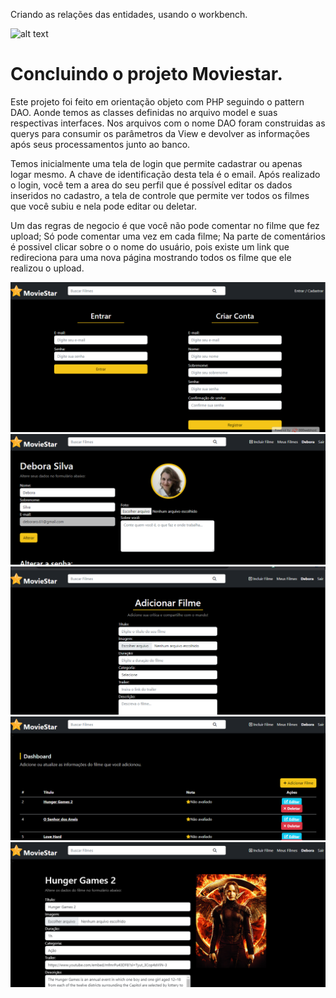 Criando as relações das entidades, usando o workbench.

![alt text]("diagrama_er/diagrama_er.png")

# Concluindo o projeto Moviestar.
Este projeto foi feito em orientação objeto com PHP seguindo o pattern DAO. Aonde temos as classes definidas no arquivo model e suas respectivas interfaces.
Nos arquivos com o nome DAO foram construidas as querys para consumir os parâmetros da View e devolver as informações após seus processamentos junto ao banco.

Temos inicialmente uma tela de login que permite cadastrar ou apenas logar mesmo. A chave de identificação desta tela é o email.
Após realizado o login, você tem a area do seu perfil que é possível editar os dados inseridos no cadastro, a tela de controle que permite ver todos os filmes que você subiu e nela pode editar ou deletar.

Um das regras de negocio é que você não pode comentar no filme que fez upload;
Só pode comentar uma vez em cada filme;
Na parte de comentários é possivel clicar sobre o o nome do usuário, pois existe um link que redireciona para uma nova página mostrando todos os filme que ele realizou o upload.



![Alt text](image-1.png)
![Alt text](image.png)
![Alt text](image-2.png)
![Alt text](image-3.png)
![Alt text](image-4.png)
